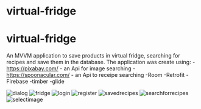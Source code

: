 # virtual-fridge
# virtual-fridge
An MVVM application to save products in virtual fridge, searching for recipes and save them in the database.
The application was create using:
-https://pixabay.com/ - an Api for image searching
-https://spoonacular.com/ - an Api to receipe searching
-Room
-Retrofit
-Firebase
-timber
-glide

![dialog](https://user-images.githubusercontent.com/85635492/141696883-21da6b81-b1cc-42b5-8852-a2d1f238970b.jpg)
![fridge](https://user-images.githubusercontent.com/85635492/141696885-4790835b-27c5-4ad2-8892-d0882303c366.jpg)
![login](https://user-images.githubusercontent.com/85635492/141696886-7ef8beed-594f-463a-adda-a9e82edf4467.jpg)
![register](https://user-images.githubusercontent.com/85635492/141696887-a67a7eb8-6963-4dc0-af35-6e0443082128.jpg)
![savedrecipes](https://user-images.githubusercontent.com/85635492/141696889-0b4cca8a-e835-443f-bc2e-72dca9212214.jpg)
![searchforrecipes](https://user-images.githubusercontent.com/85635492/141696890-0f43c791-fa7e-48df-a13e-8df4cdbef19b.jpg)
![selectimage](https://user-images.githubusercontent.com/85635492/141696891-b96a60d1-98f2-4d3e-8ccc-46ce2cad483a.jpg)

